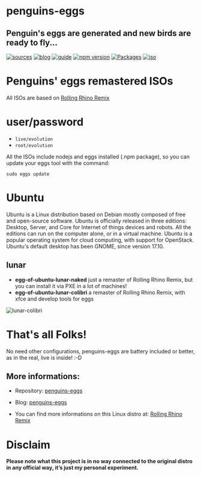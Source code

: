 penguins-eggs
=============

## Penguin&#39;s eggs are generated and new birds are ready to fly...
[![sources](https://img.shields.io/badge/github-sources-cyan)](https://github.com/pieroproietti/penguins-eggs)
[![blog](https://img.shields.io/badge/blog-penguin's%20eggs-cyan)](https://penguins-eggs.net)
[![guide](https://img.shields.io/badge/guide-penguin's%20eggs-cyan)](https://penguins-eggs.net/docs/Tutorial/eggs-users-guide)
[![npm version](https://img.shields.io/npm/v/penguins-eggs.svg)](https://npmjs.org/package/penguins-eggs)
[![Packages](https://img.shields.io/badge/packages-blue)](https://sourceforge.net/projects/penguins-eggs/files/Packages)
[![iso](https://img.shields.io/badge/iso-images-cyan)](https://sourceforge.net/projects/penguins-eggs/files/ISOS)


# Penguins' eggs remastered ISOs

All ISOs are based on [Rolling Rhino Remix](https://rollingrhino.org/)

# user/password
* ```live/evolution```
* ```root/evolution```

All the ISOs include nodejs and eggs installed (.npm package), so you can update your eggs tool with the command:



```sudo eggs update```

# Ubuntu
Ubuntu is a Linux distribution based on Debian mostly composed of free and open-source software. Ubuntu is officially released in three editions: Desktop, Server, and Core for Internet of things devices and robots. All the editions can run on the computer alone, or in a virtual machine. Ubuntu is a popular operating system for cloud computing, with support for OpenStack. Ubuntu's default desktop has been GNOME, since version 17.10.

## lunar

* **egg-of-ubuntu-lunar-naked**  just a remaster of Rolling Rhino Remix, but you can install it via PXE in a lot of machines!
* **egg-of-ubuntu-lunar-colibri**  a remaster of Rolling Rhino Remix, with xfce and develop tools for eggs

![lunar-colibri](https://a.fsdn.com/con/app/proj/penguins-eggs/screenshots/kinetic.png/1024/768)

# That's all Folks!
No need other configurations, penguins-eggs are battery included or better, as in the real, live is inside! :-D

## More informations:

* Repository: [penguins-eggs](https://github.com/pieroproietti/penguins-eggs)
* Blog: [penguins-eggs](https://penguins-eggs.net)

* You can find more informations on this Linux distro at: [Rolling Rhino Remix](https://rollingrhino.org/)

# Disclaim
__Please note what this project is in no way connected to the original distro in any official way, it’s just my personal experiment.__
